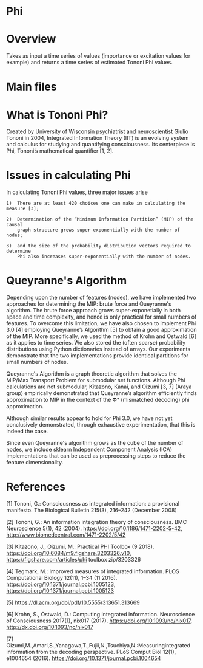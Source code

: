 # Phi

# Overview

Takes as input a time series of values (importance or excitation values
for example) and returns a time series of estimated Tononi Phi values.

# Main files
 

# What is Tononi Phi?

Created by University of Wisconsin psychiatrist and neuroscientist Giulio Tononi in
2004, Integrated Information Theory (IIT) is an evolving system and calculus for
studying and quantifying consciousness. Its centerpiece is Phi, Tononi’s
mathematical quantifier [1, 2].

# Issues in calculating Phi

In calculating Tononi Phi values, three major issues arise

    1)  There are at least 420 choices one can make in calculating the measure [3];
    
    2)  Determination of the “Minimum Information Partition” (MIP) of the causal
        graph structure grows super-exponentially with the number of nodes;
    
    3)  and the size of the probability distribution vectors required to determine
        Phi also increases super-exponentially with the number of nodes. 
    
# Queyranne's Algorithm    

Depending upon the number of features (nodes), we have implemented  two 
approaches for determining the MIP: brute force and Queyranne's algorithm. 
The brute force approach grows super-exponetially in both space and time complexity,
and hence is only practical for small numbers of features. To overcome this 
limitation, we have also chosen to implement Phi 3.0 [4] employing Queyranne’s 
Algorithm [5] to obtain a good approximation of the MIP. More specifically, we used 
the method of Krohn and Ostwald [6] as it applies to time series.  We also stored 
the (often sparse) probability distributions using Python dictionaries instead of 
arrays. Our experiments demonstrate that the two implementations provide identical
partitions for small numbers of nodes.

Queyranne's Algorithm is a graph theoretic algorithm that solves the
MIP/Max Transport Problem for submodular set functions. Although
Phi calculations are not submodular, Kitazono, Kanai, and Oizumi [3, 7] (Araya 
group) empirically demonstrated that Queyranne’s algorithm efficiently finds 
approximation to MIP in the context of the 𝚽* (mismatched decoding) phi 
approximation.

Although similar results appear to hold for Phi 3.0, we have not yet conclusively 
demonstrated, through exhaustive experimentation, that this is indeed the case.

Since even Queyranne's algorithm grows as the cube of the number of nodes, we
include sklearn Independent Component Analysis (ICA) implementations that can be
used as preprocessing steps to reduce the feature dimensionality.

# References

[1] Tononi, G.: Consciousness as integrated information: a provisional manifesto. The Biological Bulletin 215(3), 216–242 (December 2008)

[2] Tononi, G.: An information integration theory of consciousness. BMC
Neuroscience 5(1), 42 (2004). https://doi.org/10.1186/1471-2202-5-42,
http://www.biomedcentral.com/1471-2202/5/42

[3] Kitazono, J., Oizumi, M.: Practical PHI Toolbox
(9 2018). https://doi.org/10.6084/m9.figshare.3203326.v10,
https://figshare.com/articles/phi toolbox zip/3203326

[4] Tegmark, M.: Improved measures of integrated information. PLOS Computational
Biology 12(11), 1–34 (11 2016). https://doi.org/10.1371/journal.pcbi.1005123,
https://doi.org/10.1371/journal.pcbi.1005123

[5] https://dl.acm.org/doi/pdf/10.5555/313651.313669

[6] Krohn, S., Ostwald, D.: Computing integrated information. Neuroscience
of Consciousness 2017(1), nix017 (2017). https://doi.org/10.1093/nc/nix017,
http://dx.doi.org/10.1093/nc/nix017

[7] Oizumi,M.,Amari,S.,Yanagawa,T.,Fujii,N.,Tsuchiya,N.:Measuringintegrated
information from the decoding perspective. PLoS Comput Biol 12(1), e1004654
(2016). https://doi.org/10.1371/journal.pcbi.1004654
